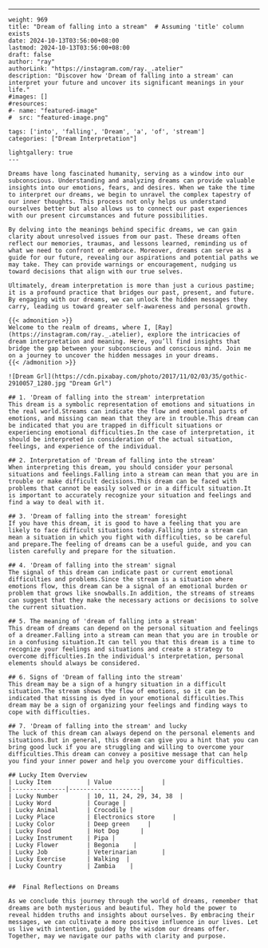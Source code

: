 ---
    weight: 969
    title: "Dream of falling into a stream"  # Assuming 'title' column exists
    date: 2024-10-13T03:56:00+08:00
    lastmod: 2024-10-13T03:56:00+08:00
    draft: false
    author: "ray"
    authorLink: "https://instagram.com/ray._.atelier"
    description: "Discover how 'Dream of falling into a stream' can interpret your future and uncover its significant meanings in your life."
    #images: []
    #resources:
    #- name: "featured-image"
    #  src: "featured-image.png"
    
    tags: ['into', 'falling', 'Dream', 'a', 'of', 'stream']
    categories: ["Dream Interpretation"]
    
    lightgallery: true
    ---
    
    Dreams have long fascinated humanity, serving as a window into our subconscious. Understanding and analyzing dreams can provide valuable insights into our emotions, fears, and desires. When we take the time to interpret our dreams, we begin to unravel the complex tapestry of our inner thoughts. This process not only helps us understand ourselves better but also allows us to connect our past experiences with our present circumstances and future possibilities.
    
    By delving into the meanings behind specific dreams, we can gain clarity about unresolved issues from our past. These dreams often reflect our memories, traumas, and lessons learned, reminding us of what we need to confront or embrace. Moreover, dreams can serve as a guide for our future, revealing our aspirations and potential paths we may take. They can provide warnings or encouragement, nudging us toward decisions that align with our true selves.
    
    Ultimately, dream interpretation is more than just a curious pastime; it is a profound practice that bridges our past, present, and future. By engaging with our dreams, we can unlock the hidden messages they carry, leading us toward greater self-awareness and personal growth.
    
    {{< admonition >}}
    Welcome to the realm of dreams, where I, [Ray](https://instagram.com/ray._.atelier), explore the intricacies of dream interpretation and meaning. Here, you’ll find insights that bridge the gap between your subconscious and conscious mind. Join me on a journey to uncover the hidden messages in your dreams.
    {{< /admonition >}}
    
    ![Dream Grl](https://cdn.pixabay.com/photo/2017/11/02/03/35/gothic-2910057_1280.jpg "Dream Grl")
    
    ## 1. 'Dream of falling into the stream' interpretation
    This dream is a symbolic representation of emotions and situations in the real world.Streams can indicate the flow and emotional parts of emotions, and missing can mean that they are in trouble.This dream can be indicated that you are trapped in difficult situations or experiencing emotional difficulties.In the case of interpretation, it should be interpreted in consideration of the actual situation, feelings, and experience of the individual.
    
    ## 2. Interpretation of 'Dream of falling into the stream'
    When interpreting this dream, you should consider your personal situations and feelings.Falling into a stream can mean that you are in trouble or make difficult decisions.This dream can be faced with problems that cannot be easily solved or in a difficult situation.It is important to accurately recognize your situation and feelings and find a way to deal with it.
    
    ## 3. 'Dream of falling into the stream' foresight
    If you have this dream, it is good to have a feeling that you are likely to face difficult situations today.Falling into a stream can mean a situation in which you fight with difficulties, so be careful and prepare.The feeling of dreams can be a useful guide, and you can listen carefully and prepare for the situation.
    
    ## 4. 'Dream of falling into the stream' signal
    The signal of this dream can indicate past or current emotional difficulties and problems.Since the stream is a situation where emotions flow, this dream can be a signal of an emotional burden or problem that grows like snowballs.In addition, the streams of streams can suggest that they make the necessary actions or decisions to solve the current situation.
    
    ## 5. The meaning of 'dream of falling into a stream'
    This dream of dreams can depend on the personal situation and feelings of a dreamer.Falling into a stream can mean that you are in trouble or in a confusing situation.It can tell you that this dream is a time to recognize your feelings and situations and create a strategy to overcome difficulties.In the individual's interpretation, personal elements should always be considered.
    
    ## 6. Signs of 'Dream of falling into the stream'
    This dream may be a sign of a hungry situation in a difficult situation.The stream shows the flow of emotions, so it can be indicated that missing is dyed in your emotional difficulties.This dream may be a sign of organizing your feelings and finding ways to cope with difficulties.
    
    ## 7. 'Dream of falling into the stream' and lucky
    The luck of this dream can always depend on the personal elements and situations.But in general, this dream can give you a hint that you can bring good luck if you are struggling and willing to overcome your difficulties.This dream can convey a positive message that can help you find your inner power and help you overcome your difficulties.
    
    ## Lucky Item Overview
    | Lucky Item          | Value              |
    |---------------|--------------------|
    | Lucky Number        | 10, 11, 24, 29, 34, 38  |
    | Lucky Word          | Courage |
    | Lucky Animal        | Crocodile |
    | Lucky Place         | Electronics store     |
    | Lucky Color         | Deep green     |
    | Lucky Food          | Hot Dog      |
    | Lucky Instrument    | Pipa |
    | Lucky Flower        | Begonia    |
    | Lucky Job           | Veterinarian       |
    | Lucky Exercise      | Walking  |
    | Lucky Country       | Zambia    |
    
    
    ##  Final Reflections on Dreams
    
    As we conclude this journey through the world of dreams, remember that dreams are both mysterious and beautiful. They hold the power to reveal hidden truths and insights about ourselves. By embracing their messages, we can cultivate a more positive influence in our lives. Let us live with intention, guided by the wisdom our dreams offer. Together, may we navigate our paths with clarity and purpose.
    